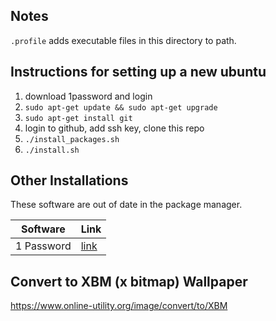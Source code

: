 ## Notes

`.profile` adds executable files in this directory to path.

## Instructions for setting up a new ubuntu

1. download 1password and login
1. `sudo apt-get update && sudo apt-get upgrade`
1. `sudo apt-get install git`
1. login to github, add ssh key, clone this repo
1. `./install_packages.sh`
1. `./install.sh`

## Other Installations

These software are out of date in the package manager.

|Software|Link|
|-|-|
|1 Password|[link](https://support.1password.com/install-linux/#debian-or-ubuntu)|


## Convert to XBM (x bitmap) Wallpaper

https://www.online-utility.org/image/convert/to/XBM



